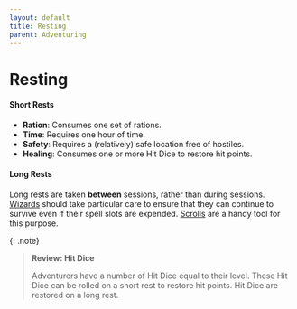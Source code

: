 ```yaml
---
layout: default
title: Resting
parent: Adventuring
---
```



# Resting

#### Short Rests 

* **Ration**: Consumes one set of rations.
* **Time**: Requires one hour of time.
* **Safety**: Requires a (relatively) safe location free of hostiles.
* **Healing**: Consumes one or more Hit Dice to restore hit points.


#### Long Rests 

Long rests are taken **between** sessions, rather than during sessions. [Wizards](../character_creation/class/wizard) should take particular care to ensure that they can continue to survive even if their spell slots are expended. [Scrolls](../gear/scrolls) are a handy tool for this purpose.

{: .note}
> **Review: Hit Dice**
>
> Adventurers have a number of Hit Dice equal to their level. These Hit Dice can be rolled on a short rest to restore hit points. Hit Dice are restored on a long rest.

<!-- {: .mundane-item}
> **Triage Pack**
>
> A collection of splints, salves, and antivenoms. A pack can be used during a short rest by someone proficient in the medicine skill.
> 
> The pack neutralizes non-magical poisons and restores an expended hit die for up to six people. After use, it is consumed. -->

